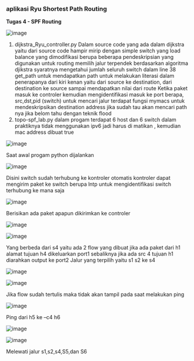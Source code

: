 ###  aplikasi Ryu  Shortest Path Routing
**Tugas 4 - SPF Routing**

![image](https://user-images.githubusercontent.com/64295717/172839270-f9bb6d43-bd96-4347-ac80-e602844421b4.png)
1.	dijkstra_Ryu_controller.py 
Dalam source code yang ada dalam dijkstra yaitu  dari source code hampir mirip dengan simple  switch yang load balance yang dimodifikasi  berupa beberapa pendeskripsian yang digunakan untuk routing memilih jalur terpendek berdasarkan algoritma djikstra
syaratnya mengetahui jumlah seluruh switch 
dalam line 38 get_path untuk mendapatkan path untuk melakukan literasi dalam penerapanya dari kiri kenan yaitu dari source ke destination, dari destination ke source sampai mendapatkan nilai dari route 
Ketika  paket masuk ke controler kemudian  mengidentifikasi masuk ke port berapa, src,dst,pid (switch) untuk mencari jalur 
terdapat fungsi mymacs untuk mendeskripsikan destination address jika sudah tau akan mencari path nya jika belom tahu dengan teknik flood  
2.	topo-spf_lab.py 
dalam progam terdapat 6 host dan 6 switch 
dalam praktiknya tidak menggunakan ipv6 jadi harus di matikan , kemudian mac address dibuat true 

![image](https://user-images.githubusercontent.com/64295717/172839585-16334c20-1fb6-4241-80c5-06684815392f.png)

Saat awal progam python dijalankan 

![image](https://user-images.githubusercontent.com/64295717/172839658-71105e1e-92be-4419-bdff-b855226e2702.png)

Disini switch sudah terhubung ke kontroler otomatis kontroler dapat mengirim paket ke switch berupa lntp untuk mengidentifikasi switch terhubung ke mana saja 

![image](https://user-images.githubusercontent.com/64295717/172839706-67c9dbb8-3531-4362-9b27-6a338b1e5507.png)

Berisikan ada paket apapun dikirimkan ke controler 

![image](https://user-images.githubusercontent.com/64295717/172839762-97e8857c-27ba-43a4-8216-8d6dc73c057f.png)

![image](https://user-images.githubusercontent.com/64295717/172839798-eeee604d-72b6-4282-b3c9-2ab62c4c4a9f.png)

Yang berbeda dari s4 yaitu ada 2 flow yang dibuat jika ada paket dari h1 alamat tujuan h4 dikeluarkan port1 sebaliknya jika ada src 4 tujuan h1 diarahkan output ke port2 
Jalur yang terpilih yaitu s1 s2 ke s4

![image](https://user-images.githubusercontent.com/64295717/172839875-0d8a18f4-97c6-4a5c-9a67-cf8160cd219c.png)

![image](https://user-images.githubusercontent.com/64295717/172839900-53f9684c-e03c-470a-866a-5ccbf9339175.png)

Jika flow sudah tertulis maka tidak akan tampil pada saat melakukan ping

![image](https://user-images.githubusercontent.com/64295717/172840000-a61e2b6e-0f24-4fc6-a077-ea669000083a.png)

Ping dari h5 ke –c4 h6

![image](https://user-images.githubusercontent.com/64295717/172840138-44c785f9-b179-4a4a-b22e-5f42bd4bda3f.png)

![image](https://user-images.githubusercontent.com/64295717/172840213-b4b37b68-f17a-4ecb-a9a5-6abef6e99214.png)

Melewati jalur s1,s2,s4,S5,dan S6





